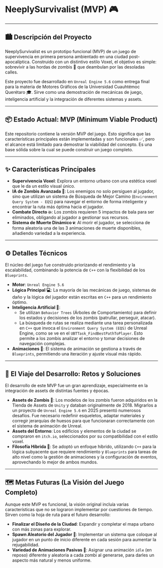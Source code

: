 # NeeplySurvivalist (MVP) 🎮

---

## 🏙️ Descripción del Proyecto

NeeplySurvivalist es un prototipo funcional (MVP) de un juego de supervivencia en primera persona ambientado en una ciudad post-apocalíptica. Construido con un distintivo estilo Voxel, el objetivo es simple: sobrevivir a las hordas de zombis 🧟 que deambulan por las desoladas calles.

Este proyecto fue desarrollado en `Unreal Engine 5.6` como entrega final para la materia de Motores Gráficos de la Universidad Cuauhtémoc Querétaro 🎓. Sirve como una demostración de mecánicas de juego, inteligencia artificial y la integración de diferentes sistemas y assets.

---

## 📦 Estado Actual: MVP (Minimum Viable Product)

Este repositorio contiene la versión MVP del juego. Esto significa que las características principales están implementadas y son funcionales ✅, pero el alcance está limitado para demostrar la viabilidad del concepto. Es una base sólida sobre la cual se puede construir un juego completo.

---

## ✨ Características Principales

- **Supervivencia Voxel**: Explora un entorno urbano con una estética voxel que le da un estilo visual único.
- **IA de Zombis Avanzada 🧠**: Los enemigos no solo persiguen al jugador, sino que utilizan un sistema de Búsqueda de Mejor Camino (`Environment Query System - EQS`) para navegar el entorno de forma inteligente y encontrar la ruta más óptima hacia el jugador.
- **Combate Directo 💥**: Los zombis requieren 5 impactos de bala para ser eliminados, obligando al jugador a gestionar sus recursos.
- **Sistema de Muerte Dinámico 💀**: Al morir el jugador, se selecciona de forma aleatoria una de las 3 animaciones de muerte disponibles, añadiendo variedad a la experiencia.

---

## ⚙️ Detalles Técnicos

El núcleo del juego fue construido priorizando el rendimiento y la escalabilidad, combinando la potencia de `C++` con la flexibilidad de los `Blueprints`.

- **Motor**: `Unreal Engine 5.6`
- **Lógica Principal 💻**: La mayoría de las mecánicas de juego, sistemas de daño y la lógica del jugador están escritas en `C++` para un rendimiento óptimo.
- **Inteligencia Artificial 🤖**:
  - Se utilizan `Behavior Trees` (Árboles de Comportamiento) para definir los estados y decisiones de los zombis (patrullar, perseguir, atacar).
  - La búsqueda de rutas se realiza mediante una tarea personalizada en `C++` que invoca el `Environment Query System (EQS)` de Unreal Engine, como se ve en el `UBTTask_FindBestPathToPlayer`. Esto permite a los zombis analizar el entorno y tomar decisiones de navegación complejas.
- **Animaciones 🎨**: El sistema de animación se gestiona a través de `Blueprints`, permitiendo una iteración y ajuste visual más rápido.

---

## 🚀 El Viaje del Desarrollo: Retos y Soluciones

El desarrollo de este MVP fue un gran aprendizaje, especialmente en la integración de assets de distintas fuentes y épocas.

- **Assets de Zombis 🧩**: Los modelos de los zombis fueron adquiridos en la Tienda de Assets de `Unity` y databan originalmente de 2018. Migrarlos a un proyecto de `Unreal Engine 5.6` en 2025 presentó numerosos desafíos. Fue necesario redefinir esqueletos, adaptar materiales y corregir jerarquías de huesos para que funcionaran correctamente con el sistema de animación de Unreal.
- **Assets del Entorno**: Los edificios y elementos de la ciudad se compraron en `itch.io`, seleccionados por su compatibilidad con el estilo voxel.
- **Filosofía Híbrida 🔧**: Se adoptó un enfoque híbrido, utilizando `C++` para la lógica subyacente que requiere rendimiento y `Blueprints` para tareas de alto nivel como la gestión de animaciones y la configuración de eventos, aprovechando lo mejor de ambos mundos.

---

## 🗺️ Metas Futuras (La Visión del Juego Completo)

Aunque este MVP es funcional, la visión original incluía varias características que no se lograron implementar por cuestiones de tiempo. Sirven como la hoja de ruta para el futuro desarrollo:

- **Finalizar el Diseño de la Ciudad**: Expandir y completar el mapa urbano con más zonas para explorar.
- **Spawn Aleatorio del Jugador 🎲**: Implementar un sistema que coloque al jugador en un punto de inicio diferente en cada sesión para aumentar la rejugabilidad.
- **Variedad de Animaciones Pasivas 🕺**: Asignar una animación `idle` (en reposo) diferente y aleatoria a cada zombi al generarse, para darles un aspecto más natural y menos uniforme.
